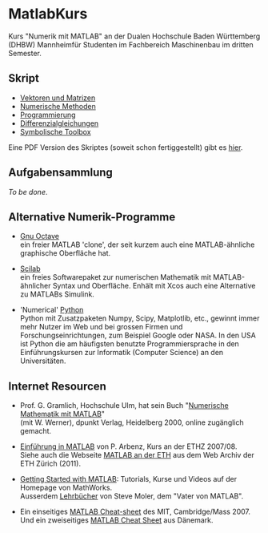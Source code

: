 # MatlabKurs

Kurs "Numerik mit MATLAB" an der Dualen Hochschule Baden Württemberg (DHBW) Mannheimfür Studenten im Fachbereich Maschinenbau im dritten Semester.

## Skript

  - [Vektoren und Matrizen](VektorenMatrizen.md)
  - [Numerische Methoden](NumerischeMethoden.md)
  - [Programmierung](Programmierung.md)
  - [Differenzialgleichungen](DiffGleichungen.md)
  - [Symbolische Toolbox](Symbolic.md)

Eine PDF Version des Skriptes (soweit schon fertiggestellt) gibt es 
[hier](NumerikSkript.pdf).

## Aufgabensammlung

*To be done*.

## Alternative Numerik-Programme

- [Gnu Octave](https://www.gnu.org/software/octave/)  
  ein freier MATLAB 'clone', der seit kurzem auch eine MATLAB-ähnliche graphische Oberfläche hat.

- [Scilab](http://www.scilab.org)  
  ein freies Softwarepaket zur numerischen Mathematik mit MATLAB-ähnlicher Syntax und Oberfläche. Enhält mit Xcos auch eine Alternative zu MATLABs Simulink.

- 'Numerical' [Python](https://www.python.org)  
  Python mit Zusatzpaketen Numpy, Scipy, Matplotlib, etc., gewinnt immer mehr Nutzer im Web und bei grossen Firmen und Forschungseinrichtungen, zum Beispiel Google oder NASA. In den USA ist Python die am häufigsten benutzte Programmiersprache in den Einführungskursen zur Informatik (Computer Science) an den Universitäten.

## Internet Resourcen

- Prof. G. Gramlich, Hochschule Ulm, hat sein Buch "[Numerische Mathematik 
  mit MATLAB](http://www.hs-ulm.de/users/gramlich/docs/BuchMATLAB.pdf)"  
  (mit W. Werner), dpunkt Verlag, Heidelberg 2000, online zugänglich gemacht.

- [Einführung in MATLAB](http://people.inf.ethz.ch/arbenz/MatlabKurs/matlabintro.pdf) von P. Arbenz, Kurs an der ETHZ 2007/08.  
  Siehe auch die Webseite [MATLAB an der ETH](http://www.imrtweb.ethz.ch/matlab/) aus dem Web Archiv der ETH Zürich (2011).

- [Getting Started with MATLAB](https://de.mathworks.com/help/matlab/getting-started-with-matlab.html?s_tid=gn_loc_drop): Tutorials, Kurse und Videos auf der Homepage von MathWorks.  
  Ausserdem [Lehrbücher](https://de.mathworks.com/moler.html) von Steve Moler, dem "Vater von MATLAB".

- Ein einseitiges [MATLAB Cheat-sheet](http://web.mit.edu/18.06/www/Spring09/matlab-cheatsheet.pdf) des MIT, Cambridge/Mass 2007.  
  Und ein zweiseitiges [MATLAB Cheat Sheet](http://www.econ.ku.dk/pajhede/Cheatsheet.pdf) aus Dänemark.
